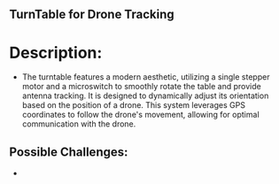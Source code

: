 ## TurnTable for Drone Tracking
#  Description: 

- The turntable features a modern aesthetic, utilizing a single stepper motor and a microswitch to smoothly rotate the table and provide antenna tracking. It is designed to dynamically adjust its orientation based on the position of a drone. This system leverages GPS coordinates to follow the drone's movement, allowing for optimal communication with the drone. 

## Possible Challenges:
- 
